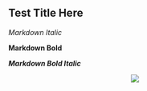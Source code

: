 ## Test Title Here

*Markdown Italic*

**Markdown Bold**

***Markdown Bold Italic***

<p align="center">
    <img src="https://ultrarumble.com/assets/Character/Ch001/GUI/Variation/T_ui_Ch001_Variation_100.png" />
</p>
